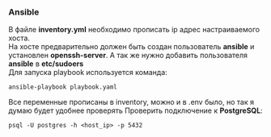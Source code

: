 ### Ansible
В файле **inventory.yml** необходимо прописать ip адрес настраиваемого хоста. <br>
На хосте предварительно должен быть создан пользователь **ansible** и установлен **openssh-server**. А так же нужно добавить пользователя **ansible** в **etc/sudoers** <br>
Для запуска playbook используется команда:
```
ansible-playbook playbook.yaml
```
Все переменные прописаны в inventory, можно и в .env было, но так я думаю будет удобнее проверять
Проверить подключение к **PostgreSQL**:
```
psql -U postgres -h <host_ip> -p 5432
```
